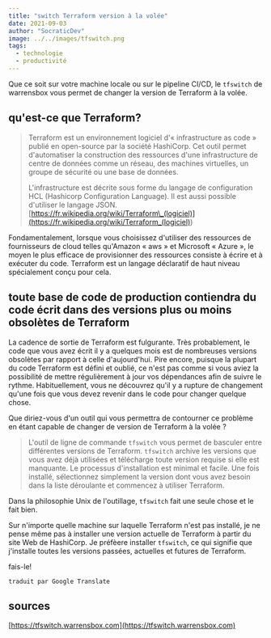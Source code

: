 ```yaml
---
title: "switch Terraform version à la volée"
date: 2021-09-03
author: "SocraticDev"
image: ../../images/tfswitch.png
tags:
  - technologie
  - productivité
---
```


Que ce soit sur votre machine locale ou sur le pipeline CI/CD, le `tfswitch` de warrensbox vous permet de changer la version de Terraform à la volée.

## qu'est-ce que Terraform?

> Terraform est un environnement logiciel d'« infrastructure as code » publié en open-source par la société HashiCorp. Cet outil permet d'automatiser la construction des ressources d'une infrastructure de centre de données comme un réseau, des machines virtuelles, un groupe de sécurité ou une base de données.
>
> L'infrastructure est décrite sous forme du langage de configuration HCL (Hashicorp Configuration Language). Il est aussi possible d'utiliser le langage JSON. [https://fr.wikipedia.org/wiki/Terraform\_(logiciel)](<https://fr.wikipedia.org/wiki/Terraform_(logiciel)>)

Fondamentalement, lorsque vous choisissez d'utiliser des ressources de fournisseurs de cloud telles qu'Amazon « aws » et Microsoft « Azure », le moyen le plus efficace de provisionner des ressources consiste à écrire et à exécuter du code. Terraform est un langage déclaratif de haut niveau spécialement conçu pour cela.

## toute base de code de production contiendra du code écrit dans des versions plus ou moins obsolètes de Terraform

La cadence de sortie de Terraform est fulgurante. Très probablement, le code que vous avez écrit il y a quelques mois est de nombreuses versions obsolètes par rapport à celle d'aujourd'hui. Pire encore, puisque la plupart du code Terraform est défini et oublié, ce n'est pas comme si vous aviez la possibilité de mettre régulièrement à jour vos dépendances afin de suivre le rythme. Habituellement, vous ne découvrez qu'il y a rupture de changement qu'une fois que vous devez revenir dans le code pour changer quelque chose.

Que diriez-vous d'un outil qui vous permettra de contourner ce problème en étant capable de changer de version de Terraform à la volée ?

> L'outil de ligne de commande `tfswitch` vous permet de basculer entre différentes versions de Terraform. `tfswitch` archive les versions que vous avez déjà utilisées et télécharge toute version requise si elle est manquante. Le processus d'installation est minimal et facile. Une fois installé, sélectionnez simplement la version dont vous avez besoin dans la liste déroulante et commencez à utiliser Terraform.

Dans la philosophie Unix de l'outillage, `tfswitch` fait une seule chose et le fait bien.

Sur n'importe quelle machine sur laquelle Terraform n'est pas installé, je ne pense même pas à installer une version actuelle de Terraform à partir du site Web de HashiCorp. Je préfèere installer `tfswitch`, ce qui signifie que j'installe toutes les versions passées, actuelles et futures de Terraform.

fais-le!

`traduit par Google Translate`

## sources

[https://tfswitch.warrensbox.com](https://tfswitch.warrensbox.com)
